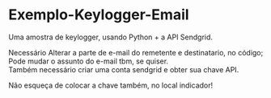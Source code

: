 # Exemplo-Keylogger-Email
Uma amostra de keylogger, usando Python + a API Sendgrid. <br>

Necessário
Alterar a parte de e-mail do remetente e destinatario, no código; <br>
Pode mudar o assunto do e-mail tbm, se quiser.  <br> 
Também necessário criar uma conta sendgrid e obter sua chave API.

Não esqueça de colocar a chave também, no local indicador!
